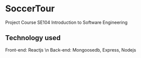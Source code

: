 # SoccerTour
 Project Course SE104 Introduction to Software Engineering
## Technology used
 Front-end: Reactjs \n
 Back-end: Mongoosedb, Express, Nodejs 

